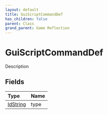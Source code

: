 ```yaml
---
layout: default
title: GuiScriptCommandDef
has_children: false
parent: Class
grand_parent: Game Reflection
---
```

# GuiScriptCommandDef
Description 

## Fields

| Type | Name |
|:-------------|:--------------|
| [IdString](/docs/game-reflection/components/id_string) | type |

